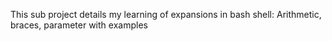 This sub project details my learning of expansions in bash shell: Arithmetic, braces, parameter with examples
